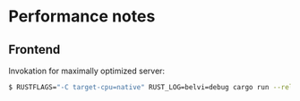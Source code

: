 <!-- SPDX-License-Identifier: Apache-2.0 -->
# Performance notes

## Frontend
Invokation for maximally optimized server:
```sh
$ RUSTFLAGS="-C target-cpu=native" RUST_LOG=belvi=debug cargo run --release --bin belvi_frontend /tmp/certs/
```
